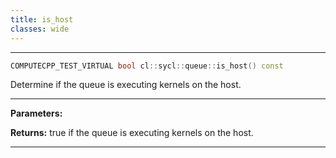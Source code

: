 ```yaml
---
title: is_host
classes: wide
---
```



---

```cpp
COMPUTECPP_TEST_VIRTUAL bool cl::sycl::queue::is_host() const
```


Determine if the queue is executing kernels on the host. 


---
**Parameters:**

**Returns:** true if the queue is executing kernels on the host. 

---
